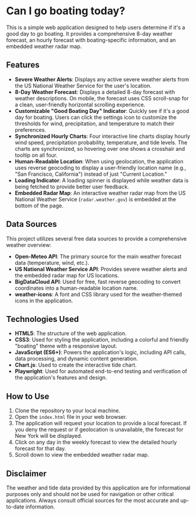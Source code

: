 # Can I go boating today?

This is a simple web application designed to help users determine if it's a good day to go boating. It provides a comprehensive 8-day weather forecast, an hourly forecast with boating-specific information, and an embedded weather radar map.

## Features

*   **Severe Weather Alerts**: Displays any active severe weather alerts from the US National Weather Service for the user's location.
*   **8-Day Weather Forecast**: Displays a detailed 8-day forecast with weather descriptions. On mobile, the forecast uses CSS scroll-snap for a clean, user-friendly horizontal scrolling experience.
*   **Customizable "Good Boating Day" Indicator**: Quickly see if it's a good day for boating. Users can click the settings icon to customize the thresholds for wind, precipitation, and temperature to match their preferences.
*   **Synchronized Hourly Charts**: Four interactive line charts display hourly wind speed, precipitation probability, temperature, and tide levels. The charts are synchronized, so hovering over one shows a crosshair and tooltip on all four.
*   **Human-Readable Location**: When using geolocation, the application uses reverse geocoding to display a user-friendly location name (e.g., "San Francisco, California") instead of just "Current Location."
*   **Loading Indicator**: A loading spinner is displayed while weather data is being fetched to provide better user feedback.
*   **Embedded Radar Map**: An interactive weather radar map from the US National Weather Service (`radar.weather.gov`) is embedded at the bottom of the page.

## Data Sources

This project utilizes several free data sources to provide a comprehensive weather overview:

*   **Open-Meteo API**: The primary source for the main weather forecast data (temperature, wind, etc.).
*   **US National Weather Service API**: Provides severe weather alerts and the embedded radar map for US locations.
*   **BigDataCloud API**: Used for free, fast reverse geocoding to convert coordinates into a human-readable location name.
*   **weather-icons**: A font and CSS library used for the weather-themed icons in the application.

## Technologies Used

*   **HTML5**: The structure of the web application.
*   **CSS3**: Used for styling the application, including a colorful and friendly "boating" theme with a responsive layout.
*   **JavaScript (ES6+)**: Powers the application's logic, including API calls, data processing, and dynamic content generation.
*   **Chart.js**: Used to create the interactive tide chart.
*   **Playwright**: Used for automated end-to-end testing and verification of the application's features and design.

## How to Use

1.  Clone the repository to your local machine.
2.  Open the `index.html` file in your web browser.
3.  The application will request your location to provide a local forecast. If you deny the request or if geolocation is unavailable, the forecast for New York will be displayed.
4.  Click on any day in the weekly forecast to view the detailed hourly forecast for that day.
5.  Scroll down to view the embedded weather radar map.

## Disclaimer

The weather and tide data provided by this application are for informational purposes only and should not be used for navigation or other critical applications. Always consult official sources for the most accurate and up-to-date information.